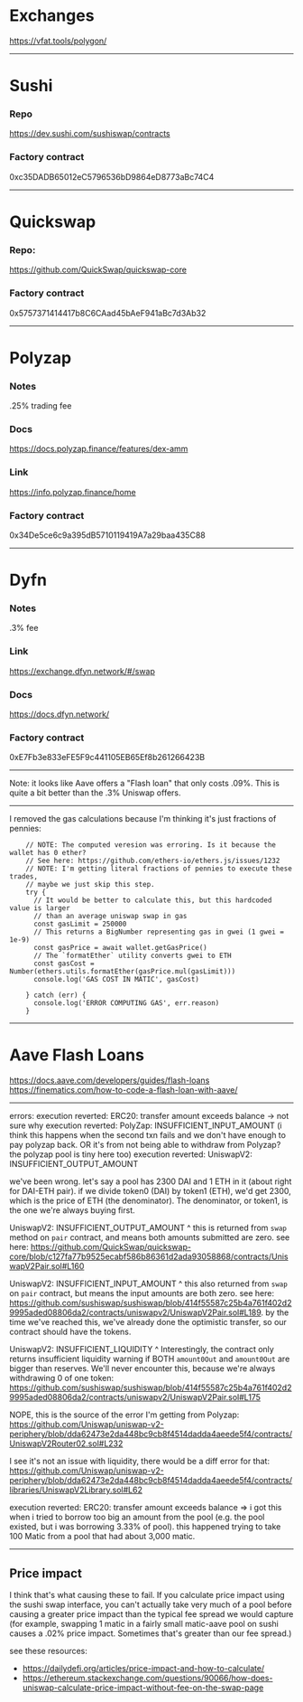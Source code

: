 # Exchanges
https://vfat.tools/polygon/

---------------
# Sushi

### Repo
https://dev.sushi.com/sushiswap/contracts

### Factory contract
0xc35DADB65012eC5796536bD9864eD8773aBc74C4

---------------
# Quickswap

### Repo:
https://github.com/QuickSwap/quickswap-core

### Factory contract
0x5757371414417b8C6CAad45bAeF941aBc7d3Ab32

---------------
# Polyzap

### Notes
.25% trading fee

### Docs
https://docs.polyzap.finance/features/dex-amm

### Link
https://info.polyzap.finance/home

### Factory contract
0x34De5ce6c9a395dB5710119419A7a29baa435C88

---------------
# Dyfn

### Notes
.3% fee

### Link
https://exchange.dfyn.network/#/swap

### Docs
https://docs.dfyn.network/

### Factory contract
0xE7Fb3e833eFE5F9c441105EB65Ef8b261266423B



----------------------------

Note: it looks like Aave offers a "Flash loan" that only costs .09%. This is quite
a bit better than the .3% Uniswap offers.



----------------------------

I removed the gas calculations because I'm thinking it's just fractions of pennies:

```
    // NOTE: The computed veresion was erroring. Is it because the wallet has 0 ether?
    // See here: https://github.com/ethers-io/ethers.js/issues/1232
    // NOTE: I'm getting literal fractions of pennies to execute these trades,
    // maybe we just skip this step.
    try {
      // It would be better to calculate this, but this hardcoded value is larger
      // than an average uniswap swap in gas
      const gasLimit = 250000
      // This returns a BigNumber representing gas in gwei (1 gwei = 1e-9)
      const gasPrice = await wallet.getGasPrice()
      // The `formatEther` utility converts gwei to ETH
      const gasCost = Number(ethers.utils.formatEther(gasPrice.mul(gasLimit)))
      console.log('GAS COST IN MATIC', gasCost)

    } catch (err) {
      console.log('ERROR COMPUTING GAS', err.reason)
    }
```


------------------------------------

# Aave Flash Loans
https://docs.aave.com/developers/guides/flash-loans
https://finematics.com/how-to-code-a-flash-loan-with-aave/


--------------------------------

errors:
execution reverted: ERC20: transfer amount exceeds balance -> not sure why
execution reverted: PolyZap: INSUFFICIENT_INPUT_AMOUNT (i think this happens
when the second txn fails and we don't have enough to pay polyzap back. OR it's
from not being able to withdraw from Polyzap? the polyzap pool is tiny here too)
execution reverted: UniswapV2: INSUFFICIENT_OUTPUT_AMOUNT

we've been wrong. let's say a pool has 2300 DAI and 1 ETH in it (about right for
DAI-ETH pair). if we divide token0 (DAI) by token1 (ETH), we'd get 2300, which is
the price of ETH (the denominator). The denominator, or token1, is the one we're
always buying first. 

 UniswapV2: INSUFFICIENT_OUTPUT_AMOUNT
 ^ this is returned from `swap` method on `pair` contract, and means both amounts
 submitted are zero. see here: https://github.com/QuickSwap/quickswap-core/blob/c127fa77b9525ecabf586b86361d2ada93058868/contracts/UniswapV2Pair.sol#L160

UniswapV2: INSUFFICIENT_INPUT_AMOUNT
^ this also returned from `swap` on `pair` contract, but means the input amounts
are both zero. see here: https://github.com/sushiswap/sushiswap/blob/414f55587c25b4a761f402d29995aded08806da2/contracts/uniswapv2/UniswapV2Pair.sol#L189. by the time we've reached this, we've already done the optimistic transfer, so our contract should have the tokens. 

UniswapV2: INSUFFICIENT_LIQUIDITY
^ Interestingly, the contract only returns insufficient liquidity warning if BOTH `amount0Out` and `amount0Out` are bigger than reserves. We'll never encounter this, because we're always withdrawing 0 of one token: https://github.com/sushiswap/sushiswap/blob/414f55587c25b4a761f402d29995aded08806da2/contracts/uniswapv2/UniswapV2Pair.sol#L175


NOPE, this is the source of the error I'm getting from Polyzap: https://github.com/Uniswap/uniswap-v2-periphery/blob/dda62473e2da448bc9cb8f4514dadda4aeede5f4/contracts/UniswapV2Router02.sol#L232

I see it's not an issue with liquidity, there would be a diff error for that:
https://github.com/Uniswap/uniswap-v2-periphery/blob/dda62473e2da448bc9cb8f4514dadda4aeede5f4/contracts/libraries/UniswapV2Library.sol#L62

execution reverted: ERC20: transfer amount exceeds balance => i got this when
i tried to borrow too big an amount from the pool (e.g. the pool existed, but
i was borrowing 3.33% of pool). this happened trying to take 100 Matic from a pool that
had about 3,000 matic.


--------------------

## Price impact
I think that's what causing these to fail. If you calculate price impact using
the sushi swap interface, you can't actually take very much of a pool before causing
a greater price impact than the typical fee spread we would capture (for example,
swapping 1 matic in a fairly small matic-aave pool on sushi causes a .02% price
impact. Sometimes that's greater than our fee spread.)

see these resources:
* https://dailydefi.org/articles/price-impact-and-how-to-calculate/
* https://ethereum.stackexchange.com/questions/90066/how-does-uniswap-calculate-price-impact-without-fee-on-the-swap-page
